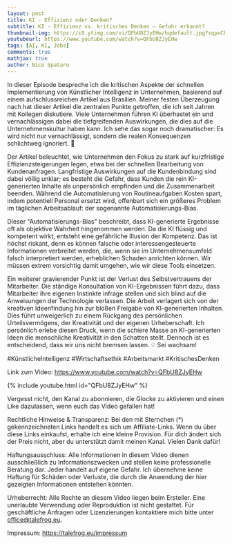 ```yaml
---
layout: post
title: KI - Effizienz oder Denken?
subtitle: KI - Effizienz vs. kritisches Denken – Gefahr erkannt?
thumbnail-img: https://i9.ytimg.com/vi/QFbU8ZJyEHw/hqdefault.jpg?sqp=CPjuuscG&rs=AOn4CLCpEpejX9REkk-BvQRkRthvMDjkTw
youtubeurl: https://www.youtube.com/watch?v=QFbU8ZJyEHw
tags: [AI, KI, Jobs]
comments: true
mathjax: true
author: Nico Spataro
---
```


In dieser Episode bespreche ich die kritischen Aspekte der schnellen Implementierung von Künstlicher Intelligenz in Unternehmen, basierend auf einem aufschlussreichen Artikel aus Brasilien. Meiner festen Überzeugung nach hat dieser Artikel die zentralen Punkte getroffen, die ich seit Jahren mit Kollegen diskutiere. Viele Unternehmen führen KI überhastet ein und vernachlässigen dabei die tiefgreifenden Auswirkungen, die dies auf die Unternehmenskultur haben kann. Ich sehe das sogar noch dramatischer: Es wird nicht nur vernachlässigt, sondern die realen Konsequenzen schlichtweg ignoriert. 🧐

Der Artikel beleuchtet, wie Unternehmen den Fokus zu stark auf kurzfristige Effizienzsteigerungen legen, etwa bei der schnellen Bearbeitung von Kundenanfragen. Langfristige Auswirkungen auf die Kundenbindung sind dabei völlig unklar; es besteht die Gefahr, dass Kunden die rein KI-generierten Inhalte als unpersönlich empfinden und die Zusammenarbeit beenden. Während die Automatisierung von Routineaufgaben Kosten spart, indem potentiell Personal ersetzt wird, offenbart sich ein größeres Problem im täglichen Arbeitsablauf: der sogenannte Automatisierungs-Bias.

Dieser "Automatisierungs-Bias" beschreibt, dass KI-generierte Ergebnisse oft als objektive Wahrheit hingenommen werden. Da die KI flüssig und kompetent wirkt, entsteht eine gefährliche Illusion der Kompetenz. Das ist höchst riskant, denn es können falsche oder interessengesteuerte Informationen verbreitet werden, die, wenn sie im Unternehmensumfeld falsch interpretiert werden, erheblichen Schaden anrichten können. Wir müssen extrem vorsichtig damit umgehen, wie wir diese Tools einsetzen.

Ein weiterer gravierender Punkt ist der Verlust des Selbstvertrauens der Mitarbeiter. Die ständige Konsultation von KI-Ergebnissen führt dazu, dass Mitarbeiter ihre eigenen Instinkte infrage stellen und sich blind auf die Anweisungen der Technologie verlassen. Die Arbeit verlagert sich von der kreativen Ideenfindung hin zur bloßen Freigabe von KI-generierten Inhalten. Dies führt unweigerlich zu einem Rückgang des persönlichen Urteilsvermögens, der Kreativität und der eigenen Urheberschaft. Ich persönlich erlebe diesen Druck, wenn die schiere Masse an KI-generierten Ideen die menschliche Kreativität in den Schatten stellt. Dennoch ist es entscheidend, dass wir uns nicht bremsen lassen. 💡 Sei wachsam!

#KünstlicheIntelligenz #Wirtschaftsethik #Arbeitsmarkt #KritischesDenken

Link zum Video:
https://www.youtube.com/watch?v=QFbU8ZJyEHw

{% include youtube.html id="QFbU8ZJyEHw" %}

Vergesst nicht, den Kanal zu abonnieren, die Glocke zu aktivieren und einen Like dazulassen, wenn euch das Video gefallen hat!

Rechtliche Hinweise & Transparenz:
Bei den mit Sternchen (*) gekennzeichneten Links handelt es sich um Affiliate-Links. Wenn du über diese Links einkaufst, erhalte ich eine kleine Provision. Für dich ändert sich der Preis nicht, aber du unterstützt damit meinen Kanal. Vielen Dank dafür!

Haftungsausschluss:
Alle Informationen in diesem Video dienen ausschließlich zu Informationszwecken und stellen keine professionelle Beratung dar. Jeder handelt auf eigene Gefahr. Ich übernehme keine Haftung für Schäden oder Verluste, die durch die Anwendung der hier gezeigten Informationen entstehen könnten.

Urheberrecht:
Alle Rechte an diesem Video liegen beim Ersteller. Eine unerlaubte Verwendung oder Reproduktion ist nicht gestattet. Für geschäftliche Anfragen oder Lizenzierungen kontaktiere mich bitte unter office@talefrog.eu.

Impressum: 
https://talefrog.eu/impressum
